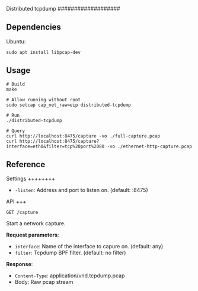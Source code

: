Distributed tcpdump
###################

Dependencies
------------

Ubuntu:

```
sudo apt install libpcap-dev
```

Usage
-----

```
# Build
make

# Allow running without root
sudo setcap cap_net_raw=eip distributed-tcpdump

# Run
./distributed-tcpdump

# Query
curl http://localhost:8475/capture -vo ./full-capture.pcap
curl http://localhost:8475/capture?interface=eth0&filter=tcp%20port%2080 -vo ./ethernet-http-capture.pcap
```

Reference
---------

Settings
++++++++

* ``-listen``: Address and port to listen on. (default: :8475)

API
+++

``GET /capture``

Start a network capture.

**Request parameters**:

* ``interface``: Name of the interface to capure on. (default: any)
* ``filter``: Tcpdump BPF filter. (default: no filter)

**Response**:

* ``Content-Type``: application/vnd.tcpdump.pcap
* Body: Raw pcap stream
